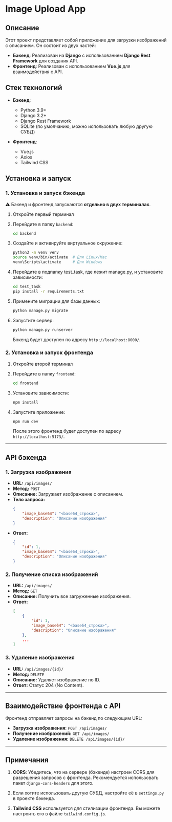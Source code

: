 # Image Upload App

## Описание

Этот проект представляет собой приложение для загрузки изображений с описанием. Он состоит из двух частей:

- **Бэкенд**: Реализован на **Django** с использованием **Django Rest Framework** для создания API.
- **Фронтенд**: Реализован с использованием **Vue.js** для взаимодействия с API.

## Стек технологий

- **Бэкенд**:
  - Python 3.9+
  - Django 3.2+
  - Django Rest Framework
  - SQLite (по умолчанию, можно использовать любую другую СУБД)

- **Фронтенд**:
  - Vue.js
  - Axios
  - Tailwind CSS

## Установка и запуск

### 1. Установка и запуск бэкенда

⚠️ Бэкенд и фронтенд запускаются **отдельно в двух терминалах**.

1. Откройте первый терминал

2. Перейдите в папку `backend`:

    ```bash
    cd backend
    ```

3. Создайте и активируйте виртуальное окружение:

    ```bash
    python3 -m venv venv
    source venv/bin/activate  # Для Linux/Mac
    venv\Scripts\activate     # Для Windows
    ```

4. Перейдите в подпапку test_task, где лежит manage.py, и установите зависимости:

    ```bash
    cd test_task
    pip install -r requirements.txt
    ```

5. Примените миграции для базы данных:

    ```bash
    python manage.py migrate
    ```

6. Запустите сервер:

    ```bash
    python manage.py runserver
    ```

   Бэкенд будет доступен по адресу `http://localhost:8000/`.

### 2. Установка и запуск фронтенда

1. Откройте второй терминал

2. Перейдите в папку `frontend`:

    ```bash
    cd frontend
    ```

3. Установите зависимости:

    ```bash
    npm install
    ```

4. Запустите приложение:

    ```bash
    npm run dev
    ```

   После этого фронтенд будет доступен по адресу `http://localhost:5173/`.

---

## API бэкенда

### 1. **Загрузка изображения**
- **URL:** `/api/images/`
- **Метод:** `POST`
- **Описание:** Загружает изображение с описанием.
- **Тело запроса:**
    ```json
    {
        "image_base64": "<base64_строка>",
        "description": "Описание изображения"
    }
    ```
- **Ответ:**
    ```json
    {
        "id": 1,
        "image_base64": "<base64_строка>",
        "description": "Описание изображения"
    }
    ```

### 2. **Получение списка изображений**
- **URL:** `/api/images/`
- **Метод:** `GET`
- **Описание:** Получить все загруженные изображения.
- **Ответ:**
    ```json
    [
        {
            "id": 1,
            "image_base64": "<base64_строка>",
            "description": "Описание изображения"
        },
        ...
    ]
    ```

### 3. **Удаление изображения**
- **URL:** `/api/images/{id}/`
- **Метод:** `DELETE`
- **Описание:** Удаляет изображение по ID.
- **Ответ:** Статус 204 (No Content).

---

## Взаимодействие фронтенда с API

Фронтенд отправляет запросы на бэкенд по следующим URL:

- **Загрузка изображения:** `POST /api/images/`
- **Получение изображений:** `GET /api/images/`
- **Удаление изображения:** `DELETE /api/images/{id}/`

---

## Примечания

1. **CORS**: Убедитесь, что на сервере (бэкенде) настроен CORS для разрешения запросов с фронтенда. Рекомендуется использовать пакет `django-cors-headers` для этого.

2. Если хотите использовать другую СУБД, настройте её в `settings.py` в проекте бэкенда.

3. **Tailwind CSS** используется для стилизации фронтенда. Вы можете настроить его в файле `tailwind.config.js`.
